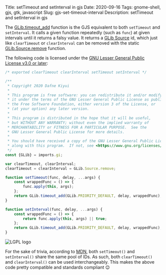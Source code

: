 Title: setTimeout and setInterval in gjs
Date: 2020-09-16
Tags: gnome-shell, gjs, gtk, javascript
Slug: gjs-set-timeout-interval
Description: setTimeout and setInterval in gjs

The [GLib.timeout_add](https://gjs-docs.gnome.org/glib20~2.64.1/glib.timeout_add) function is the GJS equivalent to both `setTimeout` and `setInterval`. It calls a given function repeatedly (such as `func`) at given intervals until it returns a falsy value. It returns a [GLib Source](https://gjs-docs.gnome.org/glib20~2.64.1/glib.source) id, which just like `clearTimeout` or `clearInterval` can be removed with the static [GLib.Source.remove](https://gjs-docs.gnome.org/glib20~2.64.1/glib.source#function-remove) function.

The following code is licensed under the [GNU Lesser General Public License v3.0 or later](https://www.gnu.org/licenses/lgpl-3.0.txt):

```javascript
/* exported clearTimeout clearInterval setTimeout setInterval */

/**
 * Copyright 2020 Dafne Kiyui
 *
 * This program is free software: you can redistribute it and/or modify
 * it under the terms of the GNU Lesser General Public License as published by
 * the Free Software Foundation, either version 3 of the License, or
 * (at your option) any later version.
 *
 * This program is distributed in the hope that it will be useful,
 * but WITHOUT ANY WARRANTY; without even the implied warranty of
 * MERCHANTABILITY or FITNESS FOR A PARTICULAR PURPOSE.  See the
 * GNU Lesser General Public License for more details.
 *
 * You should have received a copy of the GNU Lesser General Public License
 * along with this program.  If not, see <https://www.gnu.org/licenses/>.
 */
const {GLib} = imports.gi;

var clearTimeout, clearInterval;
clearTimeout = clearInterval = GLib.Source.remove;

function setTimeout(func, delay, ...args) {
    const wrappedFunc = () => {
        func.apply(this, args);
    };
    return GLib.timeout_add(GLib.PRIORITY_DEFAULT, delay, wrappedFunc);
}

function setInterval(func, delay, ...args) {
    const wrappedFunc = () => {
        return func.apply(this, args) || true;
    };
    return GLib.timeout_add(GLib.PRIORITY_DEFAULT, delay, wrappedFunc);
}
```

![LGPL logo]({static}/images/lgplv3.png)

For the sake of trivia, according to [MDN](https://developer.mozilla.org/en-US/docs/Web/API/WindowOrWorkerGlobalScope/setInterval), both `setTimeout()` and `setInterval()` share the same pool of IDs. As such, both `clearTimeout()` and `clearInterval()` can be used interchangeably. This makes the above code pretty compatible and standards compliant 😉
